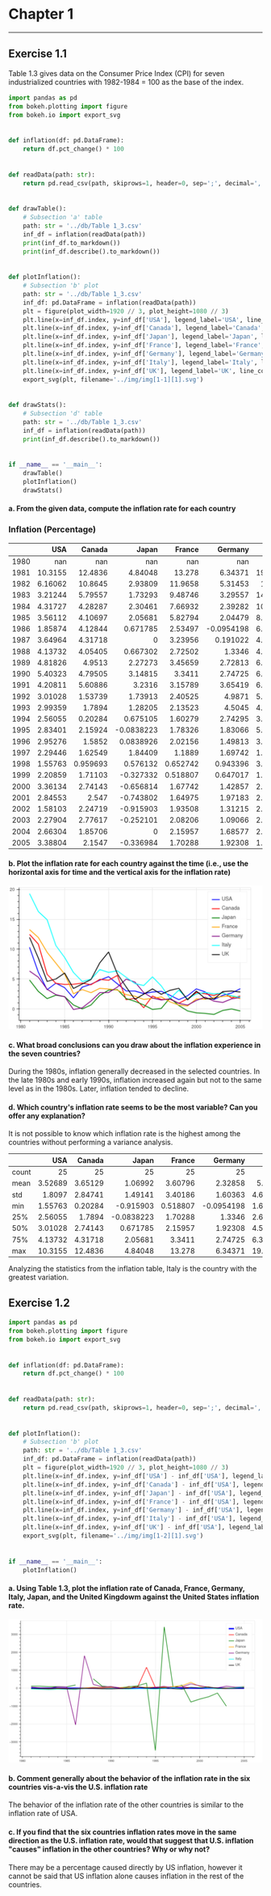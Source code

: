 # Chapter 1

***

## Exercise 1.1

Table 1.3 gives data on the Consumer Price Index (CPI) for seven industrialized countries with 1982-1984 = 100 as the
base of the index.

```python
import pandas as pd
from bokeh.plotting import figure
from bokeh.io import export_svg


def inflation(df: pd.DataFrame):
    return df.pct_change() * 100


def readData(path: str):
    return pd.read_csv(path, skiprows=1, header=0, sep=';', decimal=',', index_col=0)


def drawTable():
    # Subsection 'a' table
    path: str = '../db/Table 1_3.csv'
    inf_df = inflation(readData(path))
    print(inf_df.to_markdown())
    print(inf_df.describe().to_markdown())


def plotInflation():
    # Subsection 'b' plot
    path: str = '../db/Table 1_3.csv'
    inf_df: pd.DataFrame = inflation(readData(path))
    plt = figure(plot_width=1920 // 3, plot_height=1080 // 3)
    plt.line(x=inf_df.index, y=inf_df['USA'], legend_label='USA', line_color='blue')
    plt.line(x=inf_df.index, y=inf_df['Canada'], legend_label='Canada', line_color='red')
    plt.line(x=inf_df.index, y=inf_df['Japan'], legend_label='Japan', line_color='green')
    plt.line(x=inf_df.index, y=inf_df['France'], legend_label='France', line_color='orange')
    plt.line(x=inf_df.index, y=inf_df['Germany'], legend_label='Germany', line_color='purple')
    plt.line(x=inf_df.index, y=inf_df['Italy'], legend_label='Italy', line_color='cyan')
    plt.line(x=inf_df.index, y=inf_df['UK'], legend_label='UK', line_color='black')
    export_svg(plt, filename='../img/img[1-1][1].svg')


def drawStats():
    # Subsection 'd' table
    path: str = '../db/Table 1_3.csv'
    inf_df = inflation(readData(path))
    print(inf_df.describe().to_markdown())


if __name__ == '__main__':
    drawTable()
    plotInflation()
    drawStats()
```

#### a. From the given data, compute the inflation rate for each country

### Inflation (Percentage)

|      |       USA |     Canada |       Japan |     France |     Germany |     Italy |        UK |
|-----:|----------:|-----------:|------------:|-----------:|------------:|----------:|----------:|
| 1980 | nan       | nan        | nan         | nan        | nan         | nan       | nan       |
| 1981 |  10.3155  |  12.4836   |   4.84048   |  13.278    |   6.34371   |  19.3038  |  11.9745  |
| 1982 |   6.16062 |  10.8645   |   2.93809   |  11.9658   |   5.31453   |  16.313   |   8.53242 |
| 1983 |   3.21244 |   5.79557  |   1.73293   |   9.48746  |   3.29557   |  14.9373  |   4.61216 |
| 1984 |   4.31727 |   4.28287  |   2.30461   |   7.66932  |   2.39282   |  10.6151  |   5.01002 |
| 1985 |   3.56112 |   4.10697  |   2.05681   |   5.82794  |   2.04479   |   8.60987 |   6.01145 |
| 1986 |   1.85874 |   4.12844  |   0.671785  |   2.53497  |  -0.0954198 |   6.11065 |   3.42034 |
| 1987 |   3.64964 |   4.31718  |   0         |   3.23956  |   0.191022  |   4.59144 |   4.17755 |
| 1988 |   4.13732 |   4.05405  |   0.667302  |   2.72502  |   1.3346    |   4.98512 |   4.92899 |
| 1989 |   4.81826 |   4.9513   |   2.27273   |   3.45659  |   2.72813   |   6.59107 |   7.72293 |
| 1990 |   5.40323 |   4.79505  |   3.14815   |   3.3411   |   2.74725   |   6.11702 |   9.53437 |
| 1991 |   4.20811 |   5.60886  |   3.2316    |   3.15789  |   3.65419   |   6.39098 |   5.87045 |
| 1992 |   3.01028 |   1.53739  |   1.73913   |   2.40525  |   4.9871    |   5.30035 |   3.69662 |
| 1993 |   2.99359 |   1.7894   |   1.28205   |   2.13523  |   4.5045    |   4.25056 |   1.59803 |
| 1994 |   2.56055 |   0.20284  |   0.675105  |   1.60279  |   2.74295   |   3.91631 |   2.48034 |
| 1995 |   2.83401 |   2.15924  |  -0.0838223 |   1.78326  |   1.83066   |   5.36913 |   3.36482 |
| 1996 |   2.95276 |   1.5852   |   0.0838926 |   2.02156  |   1.49813   |   3.87065 |   2.45574 |
| 1997 |   2.29446 |   1.62549  |   1.84409   |   1.1889   |   1.69742   |   1.74528 |   3.12152 |
| 1998 |   1.55763 |   0.959693 |   0.576132  |   0.652742 |   0.943396  |   3.15253 |   3.45946 |
| 1999 |   2.20859 |   1.71103  |  -0.327332  |   0.518807 |   0.647017  |   1.66292 |   1.51515 |
| 2000 |   3.36134 |   2.74143  |  -0.656814  |   1.67742  |   1.42857   |   2.51989 |   2.98507 |
| 2001 |   2.84553 |   2.547    |  -0.743802  |   1.64975  |   1.97183   |   2.75981 |   1.74913 |
| 2002 |   1.58103 |   2.24719  |  -0.915903  |   1.93508  |   1.31215   |   2.51783 |   1.66994 |
| 2003 |   2.27904 |   2.77617  |  -0.252101  |   2.08206  |   1.09066   |   2.66066 |   2.89855 |
| 2004 |   2.66304 |   1.85706  |   0         |   2.15957  |   1.68577   |   2.19298 |   3.00469 |
| 2005 |   3.38804 |   2.1547   |  -0.336984  |   1.70288  |   1.92308   |   1.95084 |   2.82589 |

#### b. Plot the inflation rate for each country against the time (i.e., use the horizontal axis for time and the vertical axis for the inflation rate)

![alt_text](img/img%5B1-1%5D%5B1%5D.svg "Inflation Plot")
#### c. What broad conclusions can you draw about the inflation experience in the seven countries?

During the 1980s, inflation generally decreased in the selected countries. In the late 1980s and early 1990s, inflation
increased again but not to the same level as in the 1980s. Later, inflation tended to decline.

#### d. Which country's inflation rate seems to be the most variable? Can you offer any explanation?

It is not possible to know which inflation rate is the highest among the countries without performing a variance
analysis.

|       |      USA |   Canada |      Japan |    France |    Germany |    Italy |       UK |
|:------|---------:|---------:|-----------:|----------:|-----------:|---------:|---------:|
| count | 25       | 25       | 25         | 25        | 25         | 25       | 25       |
| mean  |  3.52689 |  3.65129 |  1.06992   |  3.60796  |  2.32858   |  5.9374  |  4.34481 |
| std   |  1.8097  |  2.84741 |  1.49141   |  3.40186  |  1.60363   |  4.69663 |  2.65462 |
| min   |  1.55763 |  0.20284 | -0.915903  |  0.518807 | -0.0954198 |  1.66292 |  1.51515 |
| 25%   |  2.56055 |  1.7894  | -0.0838223 |  1.70288  |  1.3346    |  2.66066 |  2.82589 |
| 50%   |  3.01028 |  2.74143 |  0.671785  |  2.15957  |  1.92308   |  4.59144 |  3.42034 |
| 75%   |  4.13732 |  4.31718 |  2.05681   |  3.3411   |  2.74725   |  6.39098 |  5.01002 |
| max   | 10.3155  | 12.4836  |  4.84048   | 13.278    |  6.34371   | 19.3038  | 11.9745  |

Analyzing the statistics from the inflation table, Italy is the country with the greatest variation.

## Exercise 1.2

```python
import pandas as pd
from bokeh.plotting import figure
from bokeh.io import export_svg


def inflation(df: pd.DataFrame):
    return df.pct_change() * 100


def readData(path: str):
    return pd.read_csv(path, skiprows=1, header=0, sep=';', decimal=',', index_col=0)


def plotInflation():
    # Subsection 'b' plot
    path: str = '../db/Table 1_3.csv'
    inf_df: pd.DataFrame = inflation(readData(path))
    plt = figure(plot_width=1920 // 3, plot_height=1080 // 3)
    plt.line(x=inf_df.index, y=inf_df['USA'] - inf_df['USA'], legend_label='USA', line_color='blue', line_width=5)
    plt.line(x=inf_df.index, y=inf_df['Canada'] - inf_df['USA'], legend_label='Canada', line_color='red')
    plt.line(x=inf_df.index, y=inf_df['Japan'] - inf_df['USA'], legend_label='Japan', line_color='green')
    plt.line(x=inf_df.index, y=inf_df['France'] - inf_df['USA'], legend_label='France', line_color='orange')
    plt.line(x=inf_df.index, y=inf_df['Germany'] - inf_df['USA'], legend_label='Germany', line_color='purple')
    plt.line(x=inf_df.index, y=inf_df['Italy'] - inf_df['USA'], legend_label='Italy', line_color='cyan')
    plt.line(x=inf_df.index, y=inf_df['UK'] - inf_df['USA'], legend_label='UK', line_color='black')
    export_svg(plt, filename='../img/img[1-2][1].svg')


if __name__ == '__main__':
    plotInflation()

```

#### a. Using Table 1.3, plot the inflation rate of Canada, France, Germany, Italy, Japan, and the United Kingdowm against the United States inflation rate.

![alt_text](img/img%5B1-2%5D%5B1%5D.svg "Inflation Plot")

#### b. Comment generally about the behavior of the inflation rate in the six countries vis-a-vis the U.S. inflation rate

The behavior of the inflation rate of the other countries is similar to the inflation rate of USA.

#### c. If you find that the six countries inflation rates move in the same direction as the U.S. inflation rate, would that suggest that U.S. inflation "causes" inflation in the other countries? Why or why not?

There may be a percentage caused directly by US inflation, however it cannot be said that US inflation alone causes
inflation in the rest of the countries.